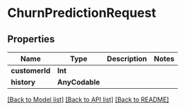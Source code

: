 # ChurnPredictionRequest

## Properties
Name | Type | Description | Notes
------------ | ------------- | ------------- | -------------
**customerId** | **Int** |  | 
**history** | **AnyCodable** |  | 

[[Back to Model list]](../README.md#documentation-for-models) [[Back to API list]](../README.md#documentation-for-api-endpoints) [[Back to README]](../README.md)


